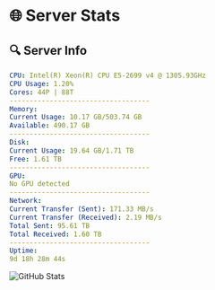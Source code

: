 # 🌐 Server Stats
## 🔍 Server Info
```yaml
CPU: Intel(R) Xeon(R) CPU E5-2699 v4 @ 1305.93GHz
CPU Usage: 1.20%
Cores: 44P | 88T
-----------------------------------
Memory:
Current Usage: 10.17 GB/503.74 GB
Available: 490.17 GB
-----------------------------------
Disk:
Current Usage: 19.64 GB/1.71 TB
Free: 1.61 TB
-----------------------------------
GPU:
No GPU detected
-----------------------------------
Network:
Current Transfer (Sent): 171.33 MB/s
Current Transfer (Received): 2.19 MB/s
Total Sent: 95.61 TB
Total Received: 1.60 TB
-----------------------------------
Uptime:
9d 18h 28m 44s
```
![GitHub Stats](https://img.shields.io/badge/Updated-2025-02-17_17:12:02-blue)